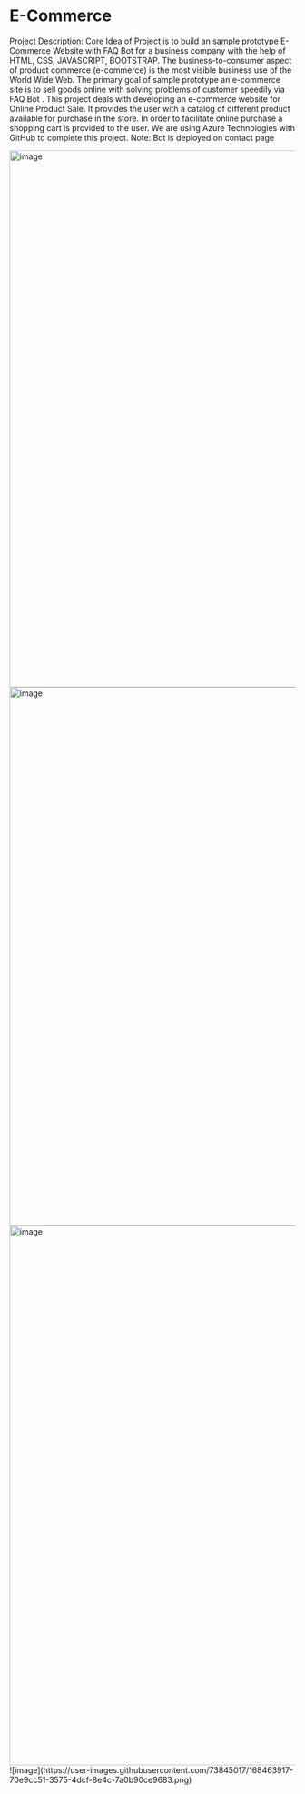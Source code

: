 # E-Commerce






Project Description:
Core Idea of Project is to build an sample prototype E-Commerce Website with FAQ Bot for a business company with the help of HTML, CSS, JAVASCRIPT, BOOTSTRAP. The business-to-consumer aspect of product commerce (e-commerce) is the most visible business use of the World Wide Web. The primary goal of sample prototype an e-commerce site is to sell goods online with solving problems of customer speedily via FAQ Bot . This project deals with developing an e-commerce website for Online Product Sale. It provides the user with a catalog of different product available for purchase in the store. In order to facilitate online purchase a shopping cart is provided to the user. We are using Azure Technologies with GitHub to complete this project.
Note: Bot is deployed on contact page

<img width="944" alt="image" src="https://user-images.githubusercontent.com/73845017/154815015-39b36fdd-ad4a-4839-a6e9-fb30eb50b8d7.png">
<img width="947" alt="image" src="https://user-images.githubusercontent.com/73845017/154814979-4649676c-4d7d-4bb8-a4aa-4d5019fca8c0.png">
<img width="949" alt="image" src="https://user-images.githubusercontent.com/73845017/154814993-33348f2f-b530-42d0-83aa-c52f7d4a0594.png">
![image](https://user-images.githubusercontent.com/73845017/168463917-70e9cc51-3575-4dcf-8e4c-7a0b90ce9683.png)

